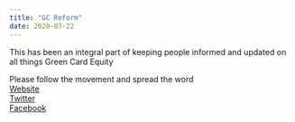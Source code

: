 ```yaml
---
title: "GC Reform"
date: 2020-07-22
---
```



This has been an integral part of keeping people informed and updated on  
all things Green Card Equity 

Please follow the movement and spread the word  
[Website](https://www.gcreforms.org/)  
[Twitter](https://twitter.com/gcreforms)  
[Facebook](https://www.facebook.com/GCReforms)
